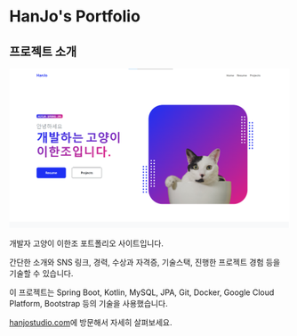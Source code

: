 # HanJo's Portfolio

## 프로젝트 소개

![메인 화면](./images/image.png)

개발자 고양이 이한조 포트폴리오 사이트입니다.

간단한 소개와 SNS 링크, 경력, 수상과 자격증, 기술스택, 진행한 프로젝트 경험 등을 기술할 수 있습니다.

이 프로젝트는 Spring Boot, Kotlin, MySQL, JPA, Git, Docker, Google Cloud Platform, Bootstrap 등의 기술을 사용했습니다.

[hanjostudio.com](https://hanjostudio.com/)에 방문해서 자세히 살펴보세요.
